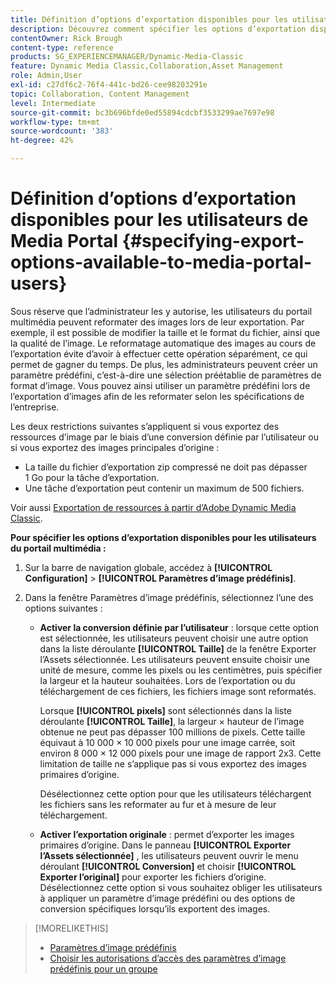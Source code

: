 ```yaml
---
title: Définition d’options d’exportation disponibles pour les utilisateurs de Media Portal
description: Découvrez comment spécifier les options d’exportation disponibles pour les utilisateurs de Media Portal dans Adobe Dynamic Media Classic.
contentOwner: Rick Brough
content-type: reference
products: SG_EXPERIENCEMANAGER/Dynamic-Media-Classic
feature: Dynamic Media Classic,Collaboration,Asset Management
role: Admin,User
exl-id: c27df6c2-76f4-441c-bd26-cee98203291e
topic: Collaboration, Content Management
level: Intermediate
source-git-commit: bc3b696bfde0ed55894cdcbf3533299ae7697e98
workflow-type: tm+mt
source-wordcount: '383'
ht-degree: 42%

---
```


# Définition d’options d’exportation disponibles pour les utilisateurs de Media Portal {#specifying-export-options-available-to-media-portal-users}

Sous réserve que l’administrateur les y autorise, les utilisateurs du portail multimédia peuvent reformater des images lors de leur exportation. Par exemple, il est possible de modifier la taille et le format du fichier, ainsi que la qualité de l’image. Le reformatage automatique des images au cours de l’exportation évite d’avoir à effectuer cette opération séparément, ce qui permet de gagner du temps. De plus, les administrateurs peuvent créer un paramètre prédéfini, c’est-à-dire une sélection préétablie de paramètres de format d’image. Vous pouvez ainsi utiliser un paramètre prédéfini lors de l’exportation d’images afin de les reformater selon les spécifications de l’entreprise.

Les deux restrictions suivantes s’appliquent si vous exportez des ressources d’image par le biais d’une conversion définie par l’utilisateur ou si vous exportez des images principales d’origine :

* La taille du fichier d’exportation zip compressé ne doit pas dépasser 1 Go pour la tâche d’exportation.
* Une tâche d’exportation peut contenir un maximum de 500 fichiers.

Voir aussi [Exportation de ressources à partir d’Adobe Dynamic Media Classic](exporting-assets-from-dmc.md#exporting-assets-from_dmc).

**Pour spécifier les options d’exportation disponibles pour les utilisateurs du portail multimédia :**

1. Sur la barre de navigation globale, accédez à **[!UICONTROL Configuration]** > **[!UICONTROL Paramètres d’image prédéfinis]**.
1. Dans la fenêtre Paramètres d’image prédéfinis, sélectionnez l’une des options suivantes :

   * **Activer la conversion définie par l’utilisateur** : lorsque cette option est sélectionnée, les utilisateurs peuvent choisir une autre option dans la liste déroulante **[!UICONTROL Taille]** de la fenêtre Exporter l’Assets sélectionnée. Les utilisateurs peuvent ensuite choisir une unité de mesure, comme les pixels ou les centimètres, puis spécifier la largeur et la hauteur souhaitées. Lors de l’exportation ou du téléchargement de ces fichiers, les fichiers image sont reformatés.

     Lorsque **[!UICONTROL pixels]** sont sélectionnés dans la liste déroulante **[!UICONTROL Taille]**, la largeur × hauteur de l’image obtenue ne peut pas dépasser 100 millions de pixels. Cette taille équivaut à 10 000 × 10 000 pixels pour une image carrée, soit environ 8 000 × 12 000 pixels pour une image de rapport 2x3. Cette limitation de taille ne s’applique pas si vous exportez des images primaires d’origine.

     Désélectionnez cette option pour que les utilisateurs téléchargent les fichiers sans les reformater au fur et à mesure de leur téléchargement.

   * **Activer l’exportation originale** : permet d’exporter les images primaires d’origine. Dans le panneau **[!UICONTROL Exporter l’Assets sélectionnée]** , les utilisateurs peuvent ouvrir le menu déroulant **[!UICONTROL Conversion]** et choisir **[!UICONTROL Exporter l’original]** pour exporter les fichiers d’origine. Désélectionnez cette option si vous souhaitez obliger les utilisateurs à appliquer un paramètre d’image prédéfini ou des options de conversion spécifiques lorsqu’ils exportent des images.

>[!MORELIKETHIS]
>
>* [Paramètres d’image prédéfinis](application-setup.md#image_presets)
>* [Choisir les autorisations d’accès des paramètres d’image prédéfinis pour un groupe](creating-media-portal-groups.md#choosing_image_preset_access_permissions_for_a_group)
